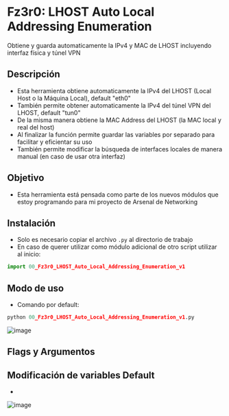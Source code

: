# Fz3r0: LHOST Auto Local Addressing Enumeration
Obtiene y guarda automaticamente la IPv4 y MAC de LHOST incluyendo interfaz física y túnel VPN

## Descripción

- Esta herramienta obtiene automaticamente la IPv4 del LHOST (Local Host o la Máquina Local), default "eth0"     
- También permite obtener automaticamente la IPv4 del túnel VPN del LHOST, default "tun0"                        
- De la misma manera obtiene la MAC Address del LHOST (la MAC local y real del host)                             
- Al finalizar la función permite guardar las variables por separado para facilitar y eficientar su uso          
- También permite modificar la búsqueda de interfaces locales de manera manual (en caso de usar otra interfaz)  

## Objetivo

- Esta herramienta está pensada como parte de los nuevos módulos que estoy programando para mi proyecto de Arsenal de Networking

## Instalación

- Solo es necesario copiar el archivo `.py` al directorio de trabajo
- En caso de querer utilizar como módulo adicional de otro script utilizar al inicio:

```py
import 00_Fz3r0_LHOST_Auto_Local_Addressing_Enumeration_v1
```


## Modo de uso

- Comando por default:

```py
python 00_Fz3r0_LHOST_Auto_Local_Addressing_Enumeration_v1.py
```
![image](https://user-images.githubusercontent.com/94720207/210150678-879c15bc-1389-4151-8a07-345790cfd70a.png)

## Flags y Argumentos

## Modificación de variables Default

- 

![image](https://user-images.githubusercontent.com/94720207/210150866-36680b1d-d29d-48ff-9d7e-c2baed9d7f62.png)

